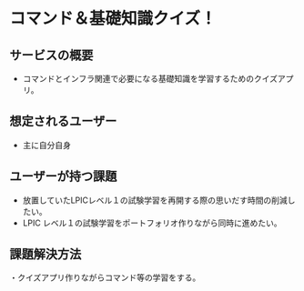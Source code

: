 # コマンド＆基礎知識クイズ！
## サービスの概要
- コマンドとインフラ関連で必要になる基礎知識を学習するためのクイズアプリ。

## 想定されるユーザー
- 主に自分自身

## ユーザーが持つ課題
- 放置していたLPICレベル１の試験学習を再開する際の思いだす時間の削減したい。
- LPIC レベル１の試験学習をポートフォリオ作りながら同時に進めたい。

## 課題解決方法
・クイズアプリ作りながらコマンド等の学習をする。
